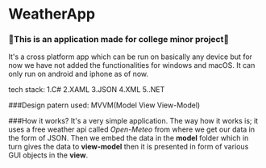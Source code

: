 # WeatherApp

<h3>🚩This is an application made for college minor project🚩</h3>

It's a cross platform app which can be run on basically any device but for now we have not added the functionalities for windows and macOS.
It can only run on android and iphone as of now.

tech stack:
1.C#
2.XAML
3.JSON
4.XML
5..NET

###Design patern used:
MVVM(Model View View-Model)

###How it works?
It's a very simple application. The way how it works is; it uses a free weather api called *Open-Meteo* from where we get our data in the form of JSON.
Then we embed the data in the **model** folder which in turn gives the data to **view-model** then it is presented in form of various GUI objects in the
**view**.
